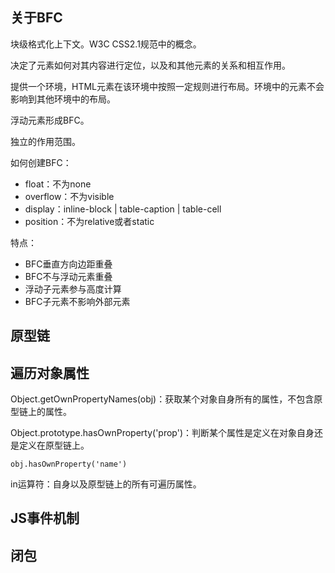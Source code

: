 ## 关于BFC

块级格式化上下文。W3C CSS2.1规范中的概念。

决定了元素如何对其内容进行定位，以及和其他元素的关系和相互作用。

提供一个环境，HTML元素在该环境中按照一定规则进行布局。环境中的元素不会影响到其他环境中的布局。

浮动元素形成BFC。

独立的作用范围。

如何创建BFC：

* float：不为none
* overflow：不为visible
* display：inline-block | table-caption | table-cell
* position：不为relative或者static

特点：

* BFC垂直方向边距重叠
* BFC不与浮动元素重叠
* 浮动子元素参与高度计算
* BFC子元素不影响外部元素


## 原型链

## 遍历对象属性

Object.getOwnPropertyNames(obj)：获取某个对象自身所有的属性，不包含原型链上的属性。

Object.prototype.hasOwnProperty('prop')：判断某个属性是定义在对象自身还是定义在原型链上。

```
obj.hasOwnProperty('name')
```

in运算符：自身以及原型链上的所有可遍历属性。


## JS事件机制


## 闭包

